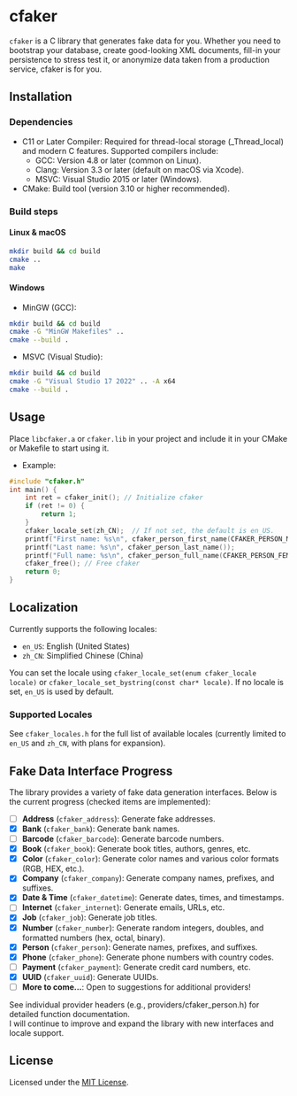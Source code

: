 # cfaker

`cfaker`  is a C library that generates fake data for you. Whether you need to bootstrap your database, create good-looking XML documents, fill-in your persistence to stress test it, or anonymize data taken from a production service, cfaker is for you.

## Installation

### Dependencies

* C11 or Later Compiler: Required for thread-local storage (_Thread_local) and modern C features. Supported compilers include:
  * GCC: Version 4.8 or later (common on Linux).
  * Clang: Version 3.3 or later (default on macOS via Xcode).
  * MSVC: Visual Studio 2015 or later (Windows).
* CMake: Build tool (version 3.10 or higher recommended).

### Build steps

#### Linux & macOS
```sh
mkdir build && cd build
cmake ..
make
```
#### Windows
* MinGW (GCC):
```sh
mkdir build && cd build
cmake -G "MinGW Makefiles" ..
cmake --build .
```

* MSVC (Visual Studio):
```sh
mkdir build && cd build
cmake -G "Visual Studio 17 2022" .. -A x64
cmake --build .
```

## Usage

Place `libcfaker.a` or `cfaker.lib` in your project and include it in your CMake or Makefile to start using it.

* Example:
```c
#include "cfaker.h"
int main() {
    int ret = cfaker_init(); // Initialize cfaker
    if (ret != 0) {
        return 1;
    }
    cfaker_locale_set(zh_CN);  // If not set, the default is en_US.
    printf("First name: %s\n", cfaker_person_first_name(CFAKER_PERSON_MALE));
    printf("Last name: %s\n", cfaker_person_last_name());
    printf("Full name: %s\n", cfaker_person_full_name(CFAKER_PERSON_FEMALE));
    cfaker_free(); // Free cfaker
    return 0;
}
```

## Localization

Currently supports the following locales:

* `en_US`: English (United States)
* `zh_CN`: Simplified Chinese (China)

You can set the locale using `cfaker_locale_set(enum cfaker_locale locale)` or `cfaker_locale_set_bystring(const char* locale)`. If no locale is set, `en_US` is used by default.

### Supported Locales
See `cfaker_locales.h` for the full list of available locales (currently limited to `en_US` and `zh_CN`, with plans for expansion).

## Fake Data Interface Progress

The library provides a variety of fake data generation interfaces. Below is the current progress (checked items are implemented):

- [ ] **Address** (`cfaker_address`): Generate fake addresses.
- [x] **Bank** (`cfaker_bank`): Generate bank names.
- [ ] **Barcode** (`cfaker_barcode`): Generate barcode numbers.
- [x] **Book** (`cfaker_book`): Generate book titles, authors, genres, etc.
- [x] **Color** (`cfaker_color`): Generate color names and various color formats (RGB, HEX, etc.).
- [x] **Company** (`cfaker_company`): Generate company names, prefixes, and suffixes.
- [x] **Date & Time** (`cfaker_datetime`): Generate dates, times, and timestamps.
- [ ] **Internet** (`cfaker_internet`): Generate emails, URLs, etc.
- [x] **Job** (`cfaker_job`): Generate job titles.
- [x] **Number** (`cfaker_number`): Generate random integers, doubles, and formatted numbers (hex, octal, binary).
- [x] **Person** (`cfaker_person`): Generate names, prefixes, and suffixes.
- [x] **Phone** (`cfaker_phone`): Generate phone numbers with country codes.
- [ ] **Payment** (`cfaker_payment`): Generate credit card numbers, etc.
- [x] **UUID** (`cfaker_uuid`): Generate UUIDs.
- [ ] **More to come...**: Open to suggestions for additional providers!

See individual provider headers (e.g., providers/cfaker_person.h) for detailed function documentation.  
I will continue to improve and expand the library with new interfaces and locale support.

## License

Licensed under the [MIT License](LICENSE).
